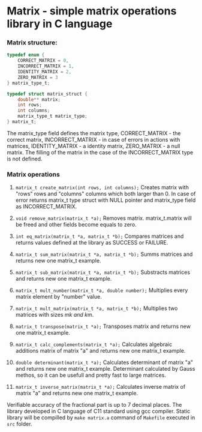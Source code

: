 # Matrix - simple matrix operations library in C language

### Matrix structure:

```c
typedef enum {
    CORRECT_MATRIX = 0,
    INCORRECT_MATRIX = 1,
    IDENTITY_MATRIX = 2,
    ZERO_MATRIX = 3
} matrix_type_t;

typedef struct matrix_struct {
    double** matrix;
    int rows;
    int columns;
    matrix_type_t matrix_type;
} matrix_t;
```  

The matrix_type field defines the matrix type, CORRECT_MATRIX - the correct matrix, INCORRECT_MATRIX - in case of errors in actions with matrices, IDENTITY_MATRIX - a identity matrix, ZERO_MATRIX - a null matrix.
The filling of the matrix in the case of the INCORRECT_MATRIX type is not defined.  

### Matrix operations

1. ```matrix_t create_matrix(int rows, int columns);```
Creates matrix with "rows" rows and "columns" columns which both larger than 0. In case of error returns matrix_t type struct with NULL pointer and matrix_type field as INCORRECT_MATRIX.  

2. ```void remove_matrix(matrix_t *a);```
Removes matrix. matrix_t.matrix will be freed and other fields become equals to zero.  

3. ```int eq_matrix(matrix_t *a, matrix_t *b);```
Compares matrices and returns values defined at the library as SUCCESS or FAILURE.  

4. ```matrix_t sum_matrix(matrix_t *a, matrix_t *b);```
Summs matrices and returns new one matrix_t example.  

5. ```matrix_t sub_matrix(matrix_t *a, matrix_t *b);```
Substracts matrices and returns new one matrix_t example.  

6. ```matrix_t mult_number(matrix_t *a, double number);```
Multiplies every matrix element by "number" value.  

7. ```matrix_t mult_matrix(matrix_t *a, matrix_t *b);```
Multiplies two matrices with sizes m*k and k*m. 

8. ```matrix_t transpose(matrix_t *a);```
Transposes matrix and returns new one matrix_t example.  

9. ```matrix_t calc_complements(matrix_t *a);```
Calculates algebraic additions matrix of matrix "a" and returns new one matrix_t example.  

10. ```double determinant(matrix_t *a);```
Calculates determinant of matrix "a" and returns new one matrix_t example. Determinant calculated by Gauss methos, so it can be usefull and pretty fast to large matrices.  

11. ```matrix_t inverse_matrix(matrix_t *a);```
Calculates inverse matrix of matrix "a" and returns new one matrix_t example.  

Verifiable accuracy of the fractional part is up to 7 decimal places. The library developed in C language of C11 standard using gcc compiler. Static library will be compilled by ```make matrix.a``` command of ```Makefile``` executed in ```src``` folder.  
